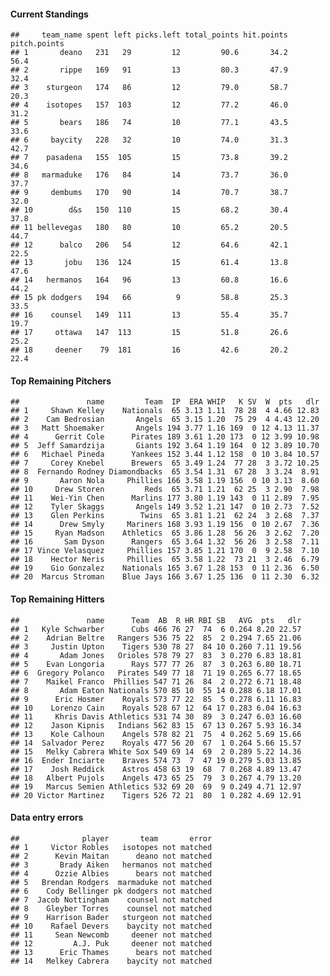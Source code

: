 #### Current Standings

    ##     team_name spent left picks.left total_points hit.points pitch.points
    ## 1       deano   231   29         12         90.6       34.2         56.4
    ## 2       rippe   169   91         13         80.3       47.9         32.4
    ## 3    sturgeon   174   86         12         79.0       58.7         20.3
    ## 4    isotopes   157  103         12         77.2       46.0         31.2
    ## 5       bears   186   74         10         77.1       43.5         33.6
    ## 6     baycity   228   32         10         74.0       31.3         42.7
    ## 7    pasadena   155  105         15         73.8       39.2         34.6
    ## 8   marmaduke   176   84         14         73.7       36.0         37.7
    ## 9     dembums   170   90         14         70.7       38.7         32.0
    ## 10        d&s   150  110         15         68.2       30.4         37.8
    ## 11 bellevegas   180   80         10         65.2       20.5         44.7
    ## 12      balco   206   54         12         64.6       42.1         22.5
    ## 13       jobu   136  124         15         61.4       13.8         47.6
    ## 14   hermanos   164   96         13         60.8       16.6         44.2
    ## 15 pk dodgers   194   66          9         58.8       25.3         33.5
    ## 16    counsel   149  111         13         55.4       35.7         19.7
    ## 17     ottawa   147  113         15         51.8       26.6         25.2
    ## 18     deener    79  181         16         42.6       20.2         22.4

#### Top Remaining Pitchers

    ##               name         Team  IP  ERA WHIP   K SV  W  pts   dlr
    ## 1     Shawn Kelley    Nationals  65 3.13 1.11  78 28  4 4.66 12.83
    ## 2    Cam Bedrosian       Angels  65 3.15 1.20  75 29  4 4.43 12.20
    ## 3   Matt Shoemaker       Angels 194 3.77 1.16 169  0 12 4.13 11.37
    ## 4      Gerrit Cole      Pirates 189 3.61 1.20 173  0 12 3.99 10.98
    ## 5  Jeff Samardzija       Giants 192 3.64 1.19 164  0 12 3.89 10.70
    ## 6   Michael Pineda      Yankees 152 3.44 1.12 158  0 10 3.84 10.57
    ## 7     Corey Knebel      Brewers  65 3.49 1.24  77 28  3 3.72 10.25
    ## 8  Fernando Rodney Diamondbacks  65 3.54 1.31  67 28  3 3.24  8.91
    ## 9       Aaron Nola     Phillies 166 3.58 1.19 156  0 10 3.13  8.60
    ## 10     Drew Storen         Reds  65 3.71 1.21  62 25  3 2.90  7.98
    ## 11    Wei-Yin Chen      Marlins 177 3.80 1.19 143  0 11 2.89  7.95
    ## 12    Tyler Skaggs       Angels 149 3.52 1.21 147  0 10 2.73  7.52
    ## 13    Glen Perkins        Twins  65 3.81 1.21  62 24  3 2.68  7.37
    ## 14      Drew Smyly     Mariners 168 3.93 1.19 156  0 10 2.67  7.36
    ## 15     Ryan Madson    Athletics  65 3.86 1.28  56 26  3 2.62  7.20
    ## 16       Sam Dyson      Rangers  65 3.64 1.32  56 26  3 2.58  7.11
    ## 17 Vince Velasquez     Phillies 157 3.85 1.21 170  0  9 2.58  7.10
    ## 18    Hector Neris     Phillies  65 3.58 1.22  73 21  3 2.46  6.79
    ## 19    Gio Gonzalez    Nationals 165 3.67 1.28 153  0 11 2.36  6.50
    ## 20  Marcus Stroman    Blue Jays 166 3.67 1.25 136  0 11 2.30  6.32

#### Top Remaining Hitters

    ##               name      Team  AB  R HR RBI SB   AVG  pts   dlr
    ## 1   Kyle Schwarber      Cubs 466 76 27  74  6 0.264 8.20 22.57
    ## 2    Adrian Beltre   Rangers 536 75 22  85  2 0.294 7.65 21.06
    ## 3     Justin Upton    Tigers 530 78 27  84 10 0.260 7.11 19.56
    ## 4       Adam Jones   Orioles 578 79 27  83  3 0.270 6.83 18.81
    ## 5    Evan Longoria      Rays 577 77 26  87  3 0.263 6.80 18.71
    ## 6  Gregory Polanco   Pirates 549 77 18  71 19 0.265 6.77 18.65
    ## 7    Maikel Franco  Phillies 547 71 26  84  2 0.272 6.71 18.48
    ## 8       Adam Eaton Nationals 570 85 10  55 14 0.288 6.18 17.01
    ## 9      Eric Hosmer    Royals 573 77 22  85  5 0.278 6.11 16.83
    ## 10    Lorenzo Cain    Royals 528 67 12  64 17 0.283 6.04 16.63
    ## 11     Khris Davis Athletics 531 74 30  89  3 0.247 6.03 16.60
    ## 12    Jason Kipnis   Indians 562 83 15  67 13 0.267 5.93 16.34
    ## 13    Kole Calhoun    Angels 578 82 21  75  4 0.262 5.69 15.66
    ## 14  Salvador Perez    Royals 477 56 20  67  1 0.264 5.66 15.57
    ## 15   Melky Cabrera White Sox 549 69 14  69  2 0.289 5.22 14.36
    ## 16  Ender Inciarte    Braves 574 73  7  47 19 0.279 5.03 13.85
    ## 17    Josh Reddick    Astros 458 63 19  68  7 0.268 4.89 13.47
    ## 18   Albert Pujols    Angels 473 65 25  79  3 0.267 4.79 13.20
    ## 19   Marcus Semien Athletics 532 69 20  69  9 0.249 4.71 12.97
    ## 20 Victor Martinez    Tigers 526 72 21  80  1 0.282 4.69 12.91

#### Data entry errors

    ##              player       team       error
    ## 1     Victor Robles   isotopes not matched
    ## 2      Kevin Maitan      deano not matched
    ## 3       Brady Aiken   hermanos not matched
    ## 4      Ozzie Albies      bears not matched
    ## 5   Brendan Rodgers  marmaduke not matched
    ## 6    Cody Bellinger pk dodgers not matched
    ## 7  Jacob Nottingham    counsel not matched
    ## 8    Gleyber Torres    counsel not matched
    ## 9    Harrison Bader   sturgeon not matched
    ## 10    Rafael Devers    baycity not matched
    ## 11     Sean Newcomb     deener not matched
    ## 12         A.J. Puk     deener not matched
    ## 13      Eric Thames      bears not matched
    ## 14   Melkey Cabrera    baycity not matched
